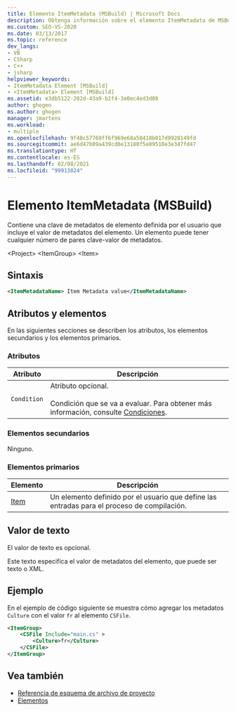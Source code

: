 ```yaml
---
title: Elemento ItemMetadata (MSBuild) | Microsoft Docs
description: Obtenga información sobre el elemento ItemMetadata de MSBuild, que contiene una clave de metadatos de elementos definida por el usuario que tiene el valor de los metadatos.
ms.custom: SEO-VS-2020
ms.date: 03/13/2017
ms.topic: reference
dev_langs:
- VB
- CSharp
- C++
- jsharp
helpviewer_keywords:
- ItemMetadata Element [MSBuild]
- <ItemMetadata> Element [MSBuild]
ms.assetid: e3db5122-202d-43a9-b2f4-3e0ec4ed3d08
author: ghogen
ms.author: ghogen
manager: jmartens
ms.workload:
- multiple
ms.openlocfilehash: 9f48c57769ff6f969e68a50418b017d9928149fd
ms.sourcegitcommit: ae6d47b09a439cd0e13180f5e89510e3e347fd47
ms.translationtype: HT
ms.contentlocale: es-ES
ms.lasthandoff: 02/08/2021
ms.locfileid: "99913824"
---
```

# <a name="itemmetadata-element-msbuild"></a>Elemento ItemMetadata (MSBuild)

Contiene una clave de metadatos de elemento definida por el usuario que incluye el valor de metadatos del elemento. Un elemento puede tener cualquier número de pares clave-valor de metadatos.

 \<Project> \<ItemGroup>
 \<Item>

## <a name="syntax"></a>Sintaxis

```xml
<ItemMetadataName> Item Metadata value</ItemMetadataName>
```

## <a name="attributes-and-elements"></a>Atributos y elementos

 En las siguientes secciones se describen los atributos, los elementos secundarios y los elementos primarios.

### <a name="attributes"></a>Atributos

|Atributo|Descripción|
|---------------|-----------------|
|`Condition`|Atributo opcional.<br /><br /> Condición que se va a evaluar. Para obtener más información, consulte [Condiciones](../msbuild/msbuild-conditions.md).|

### <a name="child-elements"></a>Elementos secundarios

 Ninguno.

### <a name="parent-elements"></a>Elementos primarios

|Elemento|Descripción|
|-------------|-----------------|
|[Item](../msbuild/item-element-msbuild.md)|Un elemento definido por el usuario que define las entradas para el proceso de compilación.|

## <a name="text-value"></a>Valor de texto

 El valor de texto es opcional.

 Este texto especifica el valor de metadatos del elemento, que puede ser texto o XML.

## <a name="example"></a>Ejemplo

 En el ejemplo de código siguiente se muestra cómo agregar los metadatos `Culture` con el valor `fr` al elemento `CSFile`.

```xml
<ItemGroup>
    <CSFile Include="main.cs" >
        <Culture>fr</Culture>
    </CSFile>
</ItemGroup>
```

## <a name="see-also"></a>Vea también

- [Referencia de esquema de archivo de proyecto](../msbuild/msbuild-project-file-schema-reference.md)
- [Elementos](../msbuild/msbuild-items.md)

